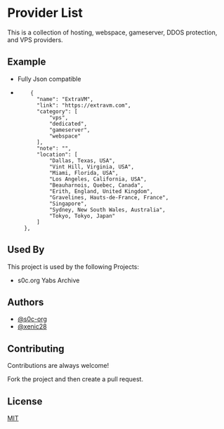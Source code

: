 
# Provider List

This is a collection of hosting, webspace, gameserver, DDOS protection, and VPS providers. 

## Example

- Fully Json compatible
-         {
            "name": "ExtraVM",
            "link": "https://extravm.com",
            "category": [
                "vps",
                "dedicated",
                "gameserver",
                "webspace"
            ],
            "note": "",
            "location": [
                "Dallas, Texas, USA",
                "Vint Hill, Virginia, USA",
                "Miami, Florida, USA",
                "Los Angeles, California, USA",
                "Beauharnois, Quebec, Canada",
                "Erith, England, United Kingdom",
                "Gravelines, Hauts-de-France, France",
                "Singapore",
                "Sydney, New South Wales, Australia",
                "Tokyo, Tokyo, Japan"
            ]
        },


## Used By

This project is used by the following Projects:

- s0c.org Yabs Archive


## Authors

- [@s0c-org](https://www.github.com/s0c-org)
- [@xenic28](https://www.github.com/xenic28)



## Contributing

Contributions are always welcome!

Fork the project and then create a pull request.



## License

[MIT](https://choosealicense.com/licenses/mit/)

